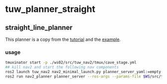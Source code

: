 # tuw_planner_straight
## straight_line_planner
This planner is a copy from the [tutorial](https://navigation.ros.org/plugin_tutorials/docs/writing_new_nav2planner_plugin.html) and the [example](https://github.com/ros-planning/navigation2_tutorials/tree/master/nav2_straightline_planner).
### usage

```bash
tmuxinator start -p ./ws02/src/tuw_nav2/tmux/cave_stage.yml
## kill nav2 and start the following nav components
ros2 launch tuw_nav2 nav2_minimal_launch.py planner_server_yaml:=empty # run nav2 without planner_server
ros2 run nav2_planner planner_server --ros-args --params-file $WS/src/tuw_planner/tuw_planner_straight/config/nav2/straight_line.yaml 
```